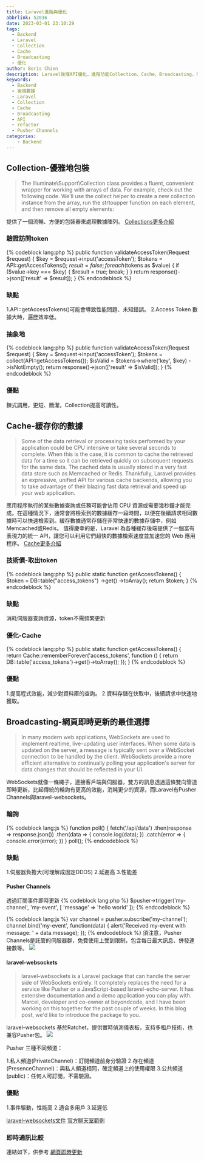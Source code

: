 ```yaml
---
title: Laravel進階與優化
abbrlink: 52036
date: 2023-03-01 23:10:29
tags:
  - Backend
  - Laravel
  - Collection
  - Cache
  - Broadcasting
  - 優化
author: Boris Chien
description: Laravel後端API優化，進階功能Collection、Cache、Broadcasting，開發紀錄，範例均為開發中真實遇到
keywords:
  - Backend
  - 後端數據
  - Laravel
  - Collection
  - Cache
  - Broadcasting
  - API
  - refactor
  - Pusher Channels
categories:
    - Backend
---
```


## Collection-優雅地包裝
> The Illuminate\Support\Collection class provides a fluent, convenient wrapper for working with arrays of data. For example, check out the following code. We'll use the collect helper to create a new collection instance from the array, run the strtoupper function on each element, and then remove all empty elements:

提供了一個流暢、方便的包裝器來處理數據陣列。
[Collections更多介紹](https://laravel.com/docs/10.x/collections#creating-collections)

### 驗證訪問token
{% codeblock lang:php %}
public function validateAccessToken(Request $request)
{
    $key = $request->input('accessToken');
    $tokens = API::getAccessTokens();
    $result = false;
    foreach ($tokens as $value) {
        if ($value->key === $key) {
            $result = true;
            break;
        }
    }
    return response()->json(['result' => $result]);
}
{% endcodeblock %}

### 缺點
1.API::getAccessTokens()可能會導致性能問題、未知錯誤。
2.Access Token 數據大時，遍歷效率低。


### 抽象地
{% codeblock lang:php %}
public function validateAccessToken(Request $request)
{
    $key = $request->input('accessToken');
    $tokens = collect(API::getAccessTokens());
    $isValid = $tokens->where('key', $key)
                       ->isNotEmpty();
    return response()->json(['result' => $isValid]);
}
{% endcodeblock %}
### 優點
鍊式調用，更短、簡潔，Collection提高可讀性。


## Cache-緩存你的數據
> Some of the data retrieval or processing tasks performed by your application could be CPU intensive or take several seconds to complete. When this is the case, it is common to cache the retrieved data for a time so it can be retrieved quickly on subsequent requests for the same data. The cached data is usually stored in a very fast data store such as Memcached or Redis.
Thankfully, Laravel provides an expressive, unified API for various cache backends, allowing you to take advantage of their blazing fast data retrieval and speed up your web application.

應用程序執行的某些數據查詢或任務可能會佔用 CPU 資源或需要幾秒鐘才能完成。在這種情況下，通常會將檢索到的數據緩存一段時間，以便在後續請求相同數據時可以快速檢索到。緩存數據通常存儲在非常快速的數據存儲中，例如Memcached或Redis。
值得慶幸的是，Laravel 為各種緩存後端提供了一個富有表現力的統一 API，讓您可以利用它們超快的數據檢索速度並加速您的 Web 應用程序。
[Cache更多介紹](https://laravel.com/docs/10.x/cache#introduction)

### 技術債-取出token
{% codeblock lang:php %}
  public static function getAccessTokens()
    {
        $token = DB::table("access_tokens")
            ->get()
            ->toArray();
        return $token;
    }
{% endcodeblock %}

### 缺點
消耗伺服器查詢資源，token不需頻繁更新

### 優化-Cache
{% codeblock lang:php %}
   public static function getAccessTokens()
    {
        return Cache::rememberForever('access_tokens', function () {
            return DB::table('access_tokens')->get()->toArray();
        });
    }
{% endcodeblock %}

### 優點
1.提高程式效能，減少對資料庫的查詢。
2.資料存儲在快取中，後續請求中快速地獲取。


## Broadcasting-網頁即時更新的最佳選擇
> In many modern web applications, WebSockets are used to implement realtime, live-updating user interfaces. When some data is updated on the server, a message is typically sent over a WebSocket connection to be handled by the client. WebSockets provide a more efficient alternative to continually polling your application's server for data changes that should be reflected in your UI.

WebSockets就像一條繩子，連接客戶端與伺服器，雙方的訊息透過這條雙向管道即時更新，比起傳統的輪詢有更高的效能，消耗更少的資源，而Laravel有Pusher Channels與laravel-websockets。

### 輪詢
{% codeblock lang:js %}
function poll() {
  fetch('/api/data')
    .then(response => response.json())
    .then(data => {
      console.log(data);
    })
    .catch(error => {
      console.error(error);
    })
}
poll();
{% endcodeblock %}

### 缺點
1.伺服器負擔大(可理解成固定DDOS)
2.延遲高
3.性能差

#### Pusher Channels
透過訂閱事件即時更新
{% codeblock lang:php %}
$pusher->trigger('my-channel', 'my-event', [
  'message' => 'hello world'
]);
{% endcodeblock %}

{% codeblock lang:js %}
var channel = pusher.subscribe('my-channel');
channel.bind('my-event', function(data) {
  alert('Received my-event with message: ' + data.message);
});
{% endcodeblock %}
須注意，Pusher Channels是託管的伺服器群，免費使用上受到限制，包含每日最大訊息、併發連接數等。
![](/images/free-channel-plan.jpg)

#### laravel-websockets
>laravel-websockets is a Laravel package that can handle the server side of WebSockets entirely. It completely replaces the need for a service like Pusher or a JavaScript-based laravel-echo-server. It has extensive documentation and a demo application you can play with. Marcel, developer and co-owner at beyondcode, and I have been working on this together for the past couple of weeks. In this blog post, we'd like to introduce the package to you.

laravel-websockets 基於Ratchet，提供實時偵測儀表板，支持多租戶技術，也兼容Pusher包。
![](/images/debug-dashboard.jpg)

Pusher 三種不同頻道：

1.私人頻道(PrivateChannel)：訂閱頻道前身分驗證
2.存在頻道(PresenceChannel)：與私人頻道相同，確定頻道上的使用權限
3.公共頻道(public)：任何人可訂閱，不需驗證。 

### 優點
1.事件驅動，性能高
2.適合多用戶
3.延遲低

[laravel-websockets文件](https://beyondco.de/docs/laravel-websockets/getting-started/introduction)
[官方聊天室範例](https://github.com/beyondcode/laravel-websockets-demo)

### 即時通訊比較
連結如下，供參考
[網頁即時更新](https://hackmd.io/@monkeymonkey/Sk-odiP8o)



